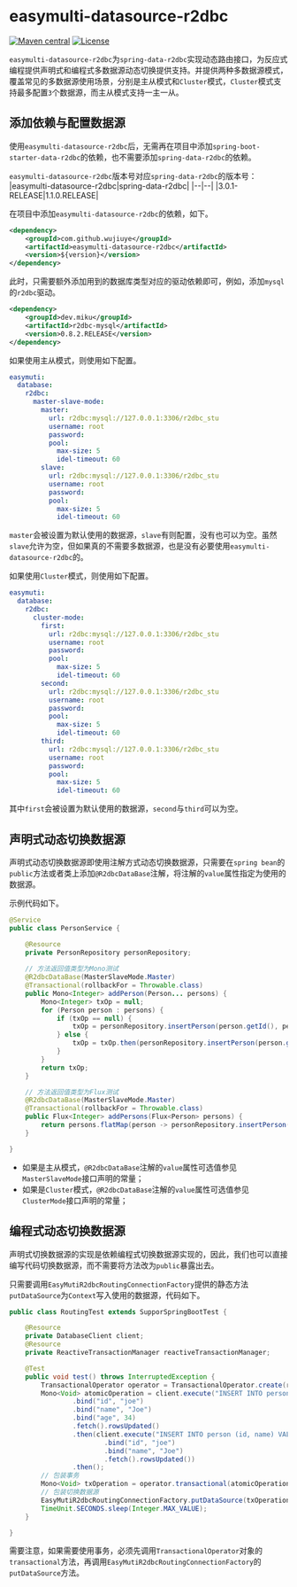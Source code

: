 # easymulti-datasource-r2dbc
[![Maven central](https://maven-badges.herokuapp.com/maven-central/com.github.wujiuye/hotkit-r2dbc/badge.svg)](https://maven-badges.herokuapp.com/maven-central/com.github.wujiuye/easymulti-datasource-r2dbc)
[![License](http://img.shields.io/:license-apache-brightgreen.svg)](http://www.apache.org/licenses/LICENSE-2.0.html)

`easymulti-datasource-r2dbc`为`spring-data-r2dbc`实现动态路由接口，为反应式编程提供声明式和编程式多数据源动态切换提供支持。并提供两种多数据源模式，覆盖常见的多数据源使用场景，分别是主从模式和`Cluster`模式，`Cluster`模式支持最多配置`3`个数据源，而主从模式支持一主一从。

## 添加依赖与配置数据源

使用`easymulti-datasource-r2dbc`后，无需再在项目中添加`spring-boot-starter-data-r2dbc`的依赖，也不需要添加`spring-data-r2dbc`的依赖。

`easymulti-datasource-r2dbc`版本号对应`spring-data-r2dbc`的版本号：
|easymulti-datasource-r2dbc|spring-data-r2dbc|
|--|--|
|3.0.1-RELEASE|1.1.0.RELEASE|

在项目中添加`easymulti-datasource-r2dbc`的依赖，如下。
```xml
<dependency>
    <groupId>com.github.wujiuye</groupId>
    <artifactId>easymulti-datasource-r2dbc</artifactId>
    <version>${version}</version>
</dependency>
```

此时，只需要额外添加用到的数据库类型对应的驱动依赖即可，例如，添加`mysql`的`r2dbc`驱动。
```xml
<dependency>
    <groupId>dev.miku</groupId>
    <artifactId>r2dbc-mysql</artifactId>
    <version>0.8.2.RELEASE</version>
</dependency>
```

如果使用主从模式，则使用如下配置。
```yaml
easymuti:
  database:
    r2dbc:
      master-slave-mode:
        master:
          url: r2dbc:mysql://127.0.0.1:3306/r2dbc_stu
          username: root
          password:
          pool:
            max-size: 5
            idel-timeout: 60
        slave:
          url: r2dbc:mysql://127.0.0.1:3306/r2dbc_stu
          username: root
          password:
          pool:
            max-size: 5
            idel-timeout: 60
```

`master`会被设置为默认使用的数据源，`slave`有则配置，没有也可以为空。虽然`slave`允许为空，但如果真的不需要多数据源，也是没有必要使用`easymulti-datasource-r2dbc`的。

如果使用`Cluster`模式，则使用如下配置。
```yaml
easymuti:
  database:
    r2dbc:
      cluster-mode:
        first:
          url: r2dbc:mysql://127.0.0.1:3306/r2dbc_stu
          username: root
          password:
          pool:
            max-size: 5
            idel-timeout: 60
        second:
          url: r2dbc:mysql://127.0.0.1:3306/r2dbc_stu
          username: root
          password:
          pool:
            max-size: 5
            idel-timeout: 60
        third:
          url: r2dbc:mysql://127.0.0.1:3306/r2dbc_stu
          username: root
          password:
          pool:
            max-size: 5
            idel-timeout: 60
```
其中`first`会被设置为默认使用的数据源，`second`与`third`可以为空。

## 声明式动态切换数据源

声明式动态切换数据源即使用注解方式动态切换数据源，只需要在`spring bean`的`public`方法或者类上添加`@R2dbcDataBase`注解，将注解的`value`属性指定为使用的数据源。

示例代码如下。

```java
@Service
public class PersonService {

    @Resource
    private PersonRepository personRepository;
  
    // 方法返回值类型为Mono测试
    @R2dbcDataBase(MasterSlaveMode.Master)
    @Transactional(rollbackFor = Throwable.class)
    public Mono<Integer> addPerson(Person... persons) {
        Mono<Integer> txOp = null;
        for (Person person : persons) {
            if (txOp == null) {
                txOp = personRepository.insertPerson(person.getId(), person.getName(), person.getAge());
            } else {
                txOp = txOp.then(personRepository.insertPerson(person.getId(), person.getName(), person.getAge()));
            }
        }
        return txOp;
    }

    // 方法返回值类型为Flux测试
    @R2dbcDataBase(MasterSlaveMode.Master)
    @Transactional(rollbackFor = Throwable.class)
    public Flux<Integer> addPersons(Flux<Person> persons) {
        return persons.flatMap(person -> personRepository.insertPerson(person.getId(), person.getName(), person.getAge()));
    }

}
```

* 如果是主从模式，`@R2dbcDataBase`注解的`value`属性可选值参见`MasterSlaveMode`接口声明的常量；
* 如果是`Cluster`模式，`@R2dbcDataBase`注解的`value`属性可选值参见`ClusterMode`接口声明的常量；

## 编程式动态切换数据源

声明式切换数据源的实现是依赖编程式切换数据源实现的，因此，我们也可以直接编写代码切换数据源，而不需要将方法改为`public`暴露出去。

只需要调用`EasyMutiR2dbcRoutingConnectionFactory`提供的静态方法`putDataSource`为`Context`写入使用的数据源，代码如下。

```java
public class RoutingTest extends SupporSpringBootTest {

    @Resource
    private DatabaseClient client;
    @Resource
    private ReactiveTransactionManager reactiveTransactionManager;

    @Test
    public void test() throws InterruptedException {
        TransactionalOperator operator = TransactionalOperator.create(reactiveTransactionManager);
        Mono<Void> atomicOperation = client.execute("INSERT INTO person (id, name, age) VALUES(:id, :name, :age)")
                .bind("id", "joe")
                .bind("name", "Joe")
                .bind("age", 34)
                .fetch().rowsUpdated()
                .then(client.execute("INSERT INTO person (id, name) VALUES(:id, :name)")
                        .bind("id", "joe")
                        .bind("name", "Joe")
                        .fetch().rowsUpdated())
                .then();
        // 包装事务
        Mono<Void> txOperation = operator.transactional(atomicOperation);
        // 包装切换数据源
        EasyMutiR2dbcRoutingConnectionFactory.putDataSource(txOperation, MasterSlaveMode.Slave).subscribe();
        TimeUnit.SECONDS.sleep(Integer.MAX_VALUE);
    }

}
```

需要注意，如果需要使用事务，必须先调用`TransactionalOperator`对象的`transactional`方法，再调用`EasyMutiR2dbcRoutingConnectionFactory`的`putDataSource`方法。
